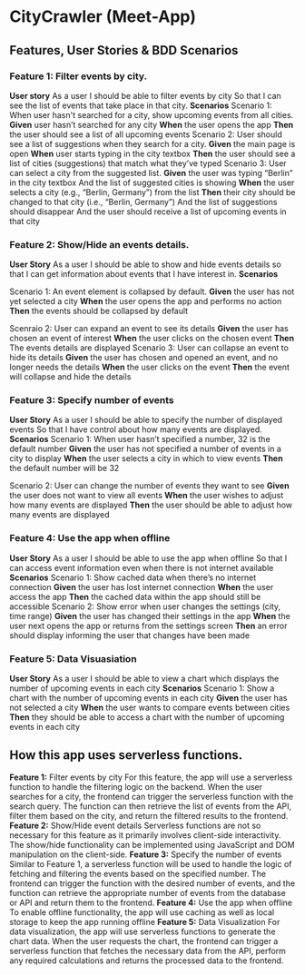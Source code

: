 # CityCrawler (Meet-App)
## Features, User Stories & BDD Scenarios
### Feature 1: Filter events by city.
**User story**
As a user I should be able to filter events by city So that I can see the list of events that take place in that city.
**Scenarios**
Scenario 1: When user hasn't searched for a city, show upcoming events from all cities. **Given** user hasn’t searched for any city 
**When** the user opens the app 
**Then** the user should see a list of all upcoming events
Scenario 2: User should see a list of suggestions when they search for a city. 
**Given** the main page is open 
**When** user starts typing in the city textbox 
**Then** the user should see a list of cities (suggestions) that match what they’ve typed
Scenario 3: User can select a city from the suggested list. 
**Given** the user was typing “Berlin” in the city textbox And the list of suggested cities is showing 
**When** the user selects a city (e.g., “Berlin, Germany”) from the list 
**Then** their city should be changed to that city (i.e., “Berlin, Germany”) And the list of suggestions should disappear And the user should receive a list of upcoming events in that city
### Feature 2: Show/Hide an events details.
**User Story**
As a user I should be able to show and hide events details so that I can get information about events that I have interest in.
**Scenarios**

Scenario 1: An event element is collapsed by default.
**Given** the user has not yet selected a city
**When** the user opens the app and performs no action
**Then** the events should be collapsed by default

Scenraio 2: User can expand an event to see its details
**Given** the user has chosen an event of interest
**When** the user clicks on the chosen event
**Then** The events details are displayed
Scenario 3: User can collapse an event to hide its details
**Given** the user has chosen and opened an event, and no longer needs the details
**When**  the user clicks on the event
**Then** the event will collapse and hide the details
### Feature 3: Specify number of events
**User Story**
As a user I should be able to specify the number of displayed events So that I have control about how many events are displayed.
**Scenarios**
Scenario 1: When user hasn’t specified a number, 32 is the default number
**Given** the user has not specified a number of events in a city to display
**When** the user selects a city in which to view events
**Then** the default number will be 32

Scenario 2: User can change the number of events they want to see
**Given** the user does not want to view all events
**When** the user wishes to adjust how many events are displayed
**Then** the user should be able to adjust how many events are displayed

### Feature 4: Use the app when offline
**User Story**
As a user I should be able to use the app when offline So that I can access event information even when there is not internet available
**Scenarios**
Scenario 1: Show cached data when there’s no internet connection
**Given** the user has lost internet connection
**When** the user access the app
**Then** the cached data within the app should still be accessible
Scenario 2: Show error when user changes the settings (city, time range)
**Given** the user has changed their settings in the app
**When** the user next opens the app or returns from the settings screen
**Then** an error should display informing the user that changes have been made
### Feature 5: Data Visuasiation
**User Story**
As a user I should be able to view a chart which displays the number of upcoming events in each city
**Scenarios**
Scenario 1: Show a chart with the number of upcoming events in each city
**Given** the user has not selected a city
**When** the user wants to compare events between cities
**Then** they should be able to access a chart with the number of upcoming events in each city
 
## How this app uses serverless functions.
**Feature 1:** Filter events by city
For this feature, the app will use a serverless function to handle the filtering logic on the backend. When the user searches for a city, the frontend can trigger the serverless function with the search query. The function can then retrieve the list of events from the API, filter them based on the city, and return the filtered results to the frontend.
**Feature 2:** Show/Hide event details
Serverless functions are not so necessary for this feature as it primarily involves client-side interactivity. The show/hide functionality can be implemented using JavaScript and DOM manipulation on the client-side.
**Feature 3:** Specify the number of events
Similar to Feature 1, a serverless function will be used to handle the logic of fetching and filtering the events based on the specified number. The frontend can trigger the function with the desired number of events, and the function can retrieve the appropriate number of events from the database or API and return them to the frontend.
**Feature 4:** Use the app when offline
To enable offline functionality, the app will use caching as well as local storage to keep the app running offline
**Feature 5:** Data Visualization
For data visualization, the app will use serverless functions to generate the chart data. When the user requests the chart, the frontend can trigger a serverless function that fetches the necessary data from the API, perform any required calculations and returns the processed data to the frontend. 
